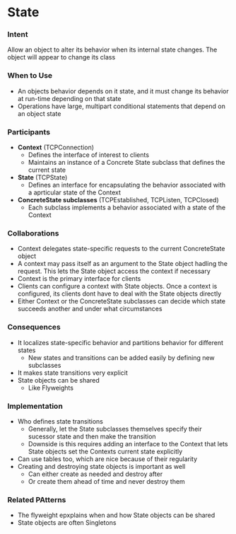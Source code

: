 # State

### Intent

Allow an object to alter its behavior when its internal state changes. The object will appear to change its class

### When to Use

* An objects behavior depends on it state, and it must change its behavior at run-time depending on that state
* Operations have large, multipart conditional statements that depend on an object state

### Participants

* **Context** (TCPConnection)
  * Defines the interface of interest to clients
  * Maintains an instance of a Concrete State subclass that defines the current state
* **State** (TCPState)
  * Defines an interface for encapsulating the behavior associated with a aprticular state of the Context
* **ConcreteState subclasses** (TCPEstablished, TCPListen, TCPClosed)
  * Each subclass implements a behavior associated with a state of the Context

### Collaborations

* Context delegates state-specific requests to the current ConcreteState object
* A context may pass itself as an argument to the State object hadling the request. This lets the State object access the context if necessary
* Context is the primary interface for clients
* Clients can configure a context with State objects. Once a context is configured, its clients dont have to deal with the State objects directly
* Either Context or the ConcreteState subclasses can decide which state succeeds another and under what circumstances

### Consequences

* It localizes state-specific behavior and partitions behavior for different states
  * New states and transitions can be added easily by defining new subclasses
* It makes state transitions very explicit
* State objects can be shared
  * Like Flyweights

### Implementation

* Who defines state transitions
  * Generally, let the State subclasses themselves specify their sucessor state and then make the transition
  * Downside is this requires adding an interface to the Context that lets State objects set the Contexts current state explicitly
* Can use tables too, which are nice because of their regularity
* Creating and destroying state objects is important as well
  * Can either create as needed and destroy after
  * Or create them ahead of time and never destroy them

### Related PAtterns

* The flyweight epxplains when and how State objects can be shared
* State objects are often Singletons
